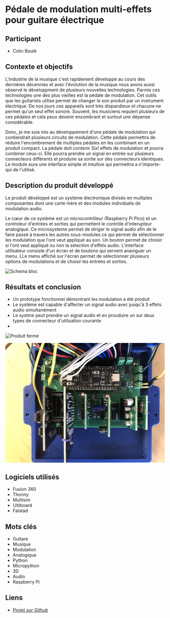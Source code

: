 # Pédale de modulation multi-effets pour guitare électrique

## Participant

- Colin Boulé

## Contexte et objectifs

L'industrie de la musique c'est rapidement développé au cours des dernières décennies et avec l'évolution de la musique nous avons aussi observé le développment de plusieurs nouvelles technologies. Parmis ces technologies une des plus vieilles est la pédale de modulation. Cet outils que les guitarists utilise permet de changer le son produit par un instrument électrique. De nos jours ces appareils sont très dispandieux et chacune ne permet qu'un seul effet sonore. Souvent, les musiciens requiert plusieurs de ces pédales et cela peux devenir encombrant et surtout une dépense considérable. 

Donc, je me suis mis au développement d'une pédale de modulation qui contiendrait plusieurs circuits de modulation. Cette pédale permettra de réduire l'encombrement de multiples pédales en les combinant en un produit compact. La pédale doit contenir Six! effets de modulation et pourra combiner ceux-ci. Elle pourra prendre un signal en entrée sur plusieurs connecteurs différents et produire sa sortie sur des connecteurs identiques. Le module aura une interface simple et intuitive qui permettra a n'importe-qui de l'utilisé.

## Description du produit développé

Le produit développé est un système électronique divisés en multiples composantes dont une carte mère et des modules individuels de modulation audio. 

Le cœur de ce système est un microcontrôleur (Raspberry Pi Pico) et un controleur d'entrées et sorties qui permettent le contrôle d'interupteur analogique. Ce microsysteme permet de diriger le signal audio afin de le faire passé à travers les autres sous-modules ce qui permet de sélectionner les modulation que l'ont veut appliqué au son. Un bouton permet  de choisir si l'ont veut appliqué ou non la sélection d'effets audio. L'interface utilisateur consiste d'un écran et de boutons qui servent anaviguer un menu. LLe menu affiché sur l'écran permet de sélectionner plusieurs options de modulations et de choisir les entrées et sorties.


![Schema bloc](medias/Schema/Schéma_1.png)

## Résultats et conclusion

- Un prototype fonctionnel démontrant les modulation a été produit
- Le système est capable d'affecter un signal audio avec jusqu'à 3 effets audio simultanément
- Le systme peut prendre un signal audio et en prouduire un sur deux types de connecteur d'utilisation courante
- 

![Produit fermé](medias/photos/Réalisation.jpg)

![Produit ouvert](medias/photos/Boitier_ouvert.jpg)

## Logiciels utilisés

- Fusion 360
- Thonny
- Multisim
- Ultiboard
- Falstad

## Mots clés

- Guitare
- Musique
- Modulation
- Analogique
- Python
- Micropython
- 3D
- Audio
- Raspberry Pi

## Liens 

- [Projet  *sur Github*](https://github.com/Boule-mods/Mad-Mods)
